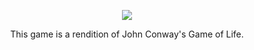 <p align="center">
  <img src="https://user-images.githubusercontent.com/71614127/126913258-daa4f4af-40fd-4642-b88a-c8370789386a.png">
</p>
<p align="center">
  This game is a rendition of John Conway's Game of Life.
</p>

